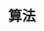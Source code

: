 ---
title: 算法
description: Algorithm
image:

# Badge style
style:
    background: "#8ea885"
    color: "#fff"
---
